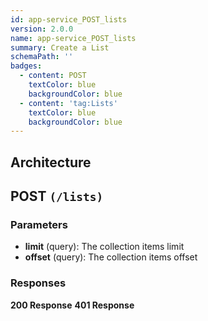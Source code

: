 ```yaml
---
id: app-service_POST_lists
version: 2.0.0
name: app-service_POST_lists
summary: Create a List
schemaPath: ''
badges:
  - content: POST
    textColor: blue
    backgroundColor: blue
  - content: 'tag:Lists'
    textColor: blue
    backgroundColor: blue
---
```

## Architecture
<NodeGraph />



## POST `(/lists)`

### Parameters
- **limit** (query): The collection items limit
- **offset** (query): The collection items offset




### Responses
**200 Response**
<SchemaViewer file="response-200.json" maxHeight="500" id="response-200" />
      **401 Response**
<SchemaViewer file="response-401.json" maxHeight="500" id="response-401" />
